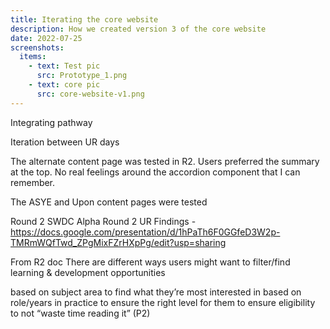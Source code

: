 ```yaml
---
title: Iterating the core website
description: How we created version 3 of the core website
date: 2022-07-25
screenshots:
  items:
    - text: Test pic
      src: Prototype_1.png
    - text: core pic
      src: core-website-v1.png
---
```


Integrating pathway

Iteration between UR days


The alternate content page was tested in R2. Users preferred the summary at the top. No real feelings around the accordion component that I can remember.

The ASYE and Upon content pages were tested

Round 2 SWDC Alpha Round 2 UR Findings - https://docs.google.com/presentation/d/1hPaTh6F0GGfeD3W2p-TMRmWQfTwd_ZPgMixFZrHXpPg/edit?usp=sharing

From R2 doc
There are different ways users might want to filter/find learning & development opportunities

based on subject area
to find what they’re most interested in
based on role/years in practice
to ensure the right level for them
to ensure eligibility to not “waste time reading it” (P2)

